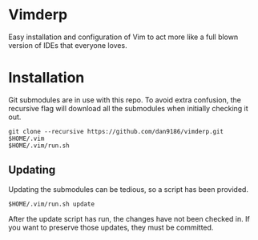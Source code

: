 # Vimderp
Easy installation and configuration of Vim to act more like a full blown version of IDEs that everyone loves.

# Installation
Git submodules are in use with this repo.  To avoid extra confusion, the recursive flag will download all the submodules when initially checking it out.

```
git clone --recursive https://github.com/dan9186/vimderp.git $HOME/.vim
$HOME/.vim/run.sh
```

## Updating
Updating the submodules can be tedious, so a script has been provided.

```
$HOME/.vim/run.sh update
```

After the update script has run, the changes have not been checked in. If you want to preserve those updates, they must be committed.
